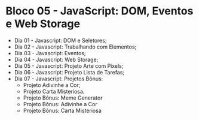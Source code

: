 # Bloco 05 - JavaScript: DOM, Eventos e Web Storage

* Dia 01 - Javascript: DOM e Seletores;
* Dia 02 - Javascript: Trabalhando com Elementos;
* Dia 03 - Javascript: Eventos;
* Dia 04 - Javascript: Web Storage;
* Dia 05 - Javascript: Projeto Arte com Pixels;
* Dia 06 - Javascript: Projeto Lista de Tarefas;
* Dia 07 - Javascript: Projetos Bônus:
    * Projeto Adivinhe a Cor;
    * Projeto Carta Misteriosa.
    * Projeto Bônus: Meme Generator
    * Projeto Bônus: Adivinhe a Cor
    * Projeto Bônus: Carta Misteriosa
